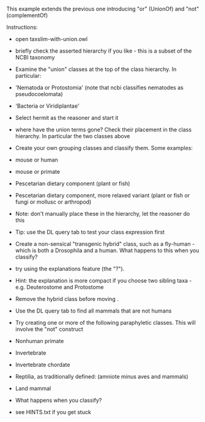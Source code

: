 This example extends the previous one introducing "or" (UnionOf) and "not" (complementOf)

Instructions:

 * open taxslim-with-union.owl
 * briefly check the asserted hierarchy if you like - this is a subset of the NCBI taxonomy
 * Examine the "union" classes at the top of the class hierarchy. In particular:
  * 'Nematoda or Protostomia' (note that ncbi classifies nematodes as pseudocoelomata)
  * 'Bacteria or Viridiplantae'
 * Select hermit as the reasoner and start it
 * where have the union terms gone? Check their placement in the class hierarchy. In particular the two classes above

 * Create your own grouping classes and classify them. Some examples:
  * mouse or human
  * mouse or primate
  * Pescetarian dietary component (plant or fish)
  * Pescetarian dietary component, more relaxed variant (plant or fish or fungi or mollusc or arthropod)
 * Note: don't manually place these in the hierarchy, let the reasoner do this
 * Tip: use the DL query tab to test your class expression first

 * Create a non-sensical "transgenic hybrid" class, such as a fly-human - which is both a Drosophila and a human. What happens to this when you classify?
 * try using the explanations feature (the "?").
  * Hint: the explanation is more compact if you choose two sibling taxa - e.g. Deuterostome and Protostome
 * Remove the hybrid class before moving . 

 * Use the DL query tab to find all mammals that are not humans
 * Try creating one or more of the following paraphyletic classes. This will involve the "not" construct
  * Nonhuman primate
  * Invertebrate
  * Invertebrate chordate
  * Reptilia, as traditionally defined: (amniote minus aves and mammals)
  * Land mammal
 * What happens when you classify?
 * see HINTS.txt if you get stuck
